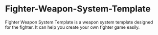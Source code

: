 # Fighter-Weapon-System-Template
Fighter Weapon System Template is a weapon system template designed for the fighter. It can help you create your own fighter game easily.
